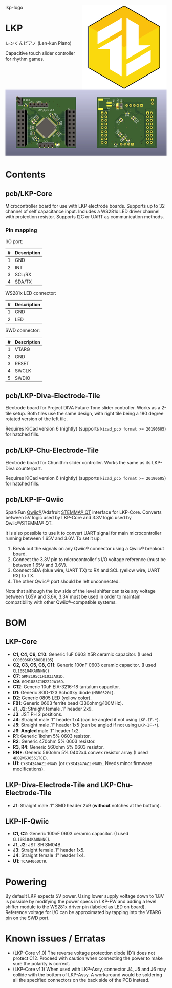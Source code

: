 <img src="./docs/lkp-logo.svg" align="right">lkp-logo</img>

# LKP

レンくんピアノ (Len-kun Piano)

Capacitive touch slider controller for rhythm games.

![LKP](./docs/LKP.webp)

# Contents

## pcb/LKP-Core

Microcontroller board for use with LKP electrode boards. Supports up to 32 channel of self capacitance input. Includes a WS281x LED driver channel with protection resistor. Supports I2C or UART as communication methods.

### Pin mapping

I/O port:

| \#  | Description |
| --- | ----------- |
|  1  | GND |
|  2  | INT |
|  3  | SCL/RX |
|  4  | SDA/TX |

WS281x LED connector:

| \#  | Description |
| --- | ----------- |
|  1  | GND |
|  2  | LED |

SWD connector:

| \#  | Description |
| --- | ----------- |
|  1  | VTARG |
|  2  | GND |
|  3  | RESET |
|  4  | SWCLK |
|  5  | SWDIO |

## pcb/LKP-Diva-Electrode-Tile

Electrode board for Project DIVA Future Tone slider controller. Works as a 2-tile setup. Both tiles use the same design, with right tile being a 180 degree rotated version of the left tile.

Requires KiCad version 6 (nightly) (supports `kicad_pcb format >= 20190605`) for hatched fills.

## pcb/LKP-Chu-Electrode-Tile

Electrode board for Chunithm slider controller. Works the same as its LKP-Diva counterpart.

Requires KiCad version 6 (nightly) (supports `kicad_pcb format >= 20190605`) for hatched fills.

## pcb/LKP-IF-Qwiic

SparkFun [Qwiic®][qwiic]/Adafruit [STEMMA® QT][stemmaqt] interface for LKP-Core. Converts between 5V logic used by LKP-Core and 3.3V logic used by Qwiic®/STEMMA® QT.

It is also possible to use it to convert UART signal for main microcontroller running between 1.65V and 3.6V. To set it up:

1. Break out the signals on any Qwiic® connector using a Qwiic® breakout board.
2. Connect the 3.3V pin to microcontroller's I/O voltage reference (must be between 1.65V and 3.6V).
3. Connect SDA (blue wire, UART TX) to RX and SCL (yellow wire, UART RX) to TX.
4. The other Qwiic® port should be left unconnected.

Note that although the low side of the level shifter can take any voltage between 1.65V and 3.6V, 3.3V must be used in order to maintain compatibility with other Qwiic®-compatible systems.

# BOM

## LKP-Core

- **C1, C4, C6, C10**: Generic 1uF 0603 X5R ceramic capacitor. (I used `CC0603KRX5R8BB105`)
- **C2, C3, C5, C8, C11**: Generic 100nF 0603 ceramic capacitor. (I used `CL10B104KA8NNNC`)
- **C7**: `GRM2195C1H103JA01D`.
- **C9**: `GCM1885C1H222JA16D`.
- **C12**: Generic 10uF EIA-3216-18 tantalum capacitor.
- **D1**: Generic SOD-123 Schottky diode (`MBR0520L`).
- **D2**: Generic 0805 LED (yellow color).
- **FB1**: Generic 0603 ferrite bead (330ohm@100MHz).
- **J1, J2**: Straight female .1" header 2x9.
- **J3**: JST PH 2 positions.
- **J4**: Straight male .1" header 1x4 (can be angled if not using `LKP-IF-*`).
- **J5**: Straight male .1" header 1x5 (can be angled if not using `LKP-IF-*`).
- **J6**: **Angled** male .1" header 1x2.
- **R1**: Generic 1kohm 5% 0603 resistor.
- **R2**: Generic 470ohm 5% 0603 resistor.
- **R3, R4**: Generic 560ohm 5% 0603 resistor.
- **RN\***: Generic 560ohm 5% 0402x4 convex resistor array (I used `4D02WGJ0561TCE`).
- **U1**: `CY8C4246AZI-M445` (or `CY8C4247AZI-M485`, Needs minor firmware modifications).

## LKP-Diva-Electrode-Tile and LKP-Chu-Electrode-Tile

- **J1**: Straight male .1" SMD header 2x9 (**without** notches at the bottom).

## LKP-IF-Qwiic

- **C1, C2**: Generic 100nF 0603 ceramic capacitor. (I used `CL10B104KA8NNNC`).
- **J1, J2**: JST SH SM04B.
- **J3**: Straight female .1" header 1x5.
- **J4**: Straight female .1" header 1x4.
- **U1**: `TCA9406DCTR`.

# Powering

By default LKP expects 5V power. Using lower supply voltage down to 1.8V is possible by modifying the power specs in LKP-FW and adding a level shifter module to the WS281x driver pin (labeled as LED on board). Reference voltage for I/O can be approximated by tapping into the VTARG pin on the SWD port.

# Known issues / Erratas

- (LKP-Core v1.0) The reverse voltage protection diode (D1) does not protect C12. Proceed with caution when connecting the power to make sure the polarity is correct.
- (LKP-Core v1.1) When used with LKP-Assy, connector J4, J5 and J6 may collide with the bottom of LKP-Assy. A workaround would be soldering all the specified connectors on the back side of the PCB instead.

[qwiic]: https://www.sparkfun.com/qwiic
[stemmaqt]: https://learn.adafruit.com/introducing-adafruit-stemma-qt/what-is-stemma-qt
